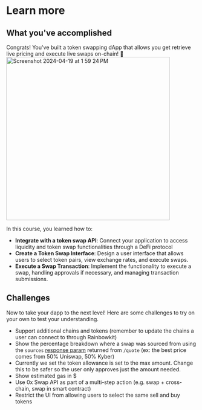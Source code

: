 # Learn more

## What you've accomplished
Congrats! You've built a token swapping dApp that allows you get retrieve live pricing and execute live swaps on-chain! 🚀
<img width="432" alt="Screenshot 2024-04-19 at 1 59 24 PM" src="https://github.com/jlin27/token-swap-dapp-course/assets/8042156/92a5a4b7-1210-486f-8b78-01a0761c1dcb">

In this course, you learned how to:

- **Integrate with a token swap API**: Connect your application to access liquidity and token swap functionalities through a DeFi protocol
- **Create a Token Swap Interface**: Design a user interface that allows users to select token pairs, view exchange rates, and execute swaps.
- **Execute a Swap Transaction**: Implement the functionality to execute a swap, handling approvals if necessary, and managing transaction submissions.

## Challenges

Now to take your dapp to the next level! Here are some challenges to try on your own to test your understanding.

- Support additional chains and tokens (remember to update the chains a user can connect to through Rainbowkit)
- Show the percentage breakdown where a swap was sourced from using the `sources` [response param](https://0x.org/docs/0x-swap-api/api-references/get-swap-v1-quote#response) returned from `/quote` (ex: the best price comes from 50% Uniswap, 50% Kyber)
- Currently we set the token allowance is set to the max amount. Change this to be safer so the user only approves just the amount needed.
- Show estimated gas in $
- Use 0x Swap API as part of a multi-step action (e.g. swap + cross-chain, swap in smart contract)
- Restrict the UI from allowing users to select the same sell and buy tokens

